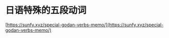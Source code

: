# 日语特殊的五段动词

[https://sunfy.xyz/special-godan-verbs-memo/](https://sunfy.xyz/special-godan-verbs-memo/)
